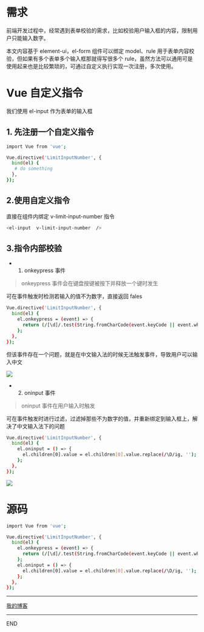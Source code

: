 # 需求

前端开发过程中，经常遇到表单校验的需求，比如校验用户输入框的内容，限制用户只能输入数字。

本文内容基于 element-ui，el-form 组件可以绑定 model、rule 用于表单内容校验，但如果有多个表单多个输入框那就得写很多个 rule，虽然方法可以通用可是使用起来也是比较繁琐的，可通过自定义执行实现一次注册，多次使用。

# Vue 自定义指令

我们使用 el-input 作为表单的输入框

## 1. 先注册一个自定义指令

```bash
import Vue from 'vue';

Vue.directive('LimitInputNumber', {
  bind(el) {
   # do something
  },
});
```

## 2.使用自定义指令

直接在组件内绑定 v-limit-input-number 指令

```bash
<el-input  v-limit-input-number  />
```

## 3.指令内部校验

- 1.  onkeypress 事件

> onkeypress 事件会在键盘按键被按下并释放一个键时发生

可在事件触发时检测若输入的值不为数字，直接返回 fales

```bash
Vue.directive('LimitInputNumber', {
  bind(el) {
    el.onkeypress = (event) => {
      return (/[\d]/.test(String.fromCharCode(event.keyCode || event.which))) || event.which === 8;
    };
  },
});
```

但该事件存在一个问题，就是在中文输入法的时候无法触发事件，导致用户可以输入中文

![](https://upload-images.jianshu.io/upload_images/10390288-17e20f20c79ec0b8.gif?imageMogr2/auto-orient/strip)

- 2. oninput 事件

> oninput 事件在用户输入时触发

可在事件触发时进行过滤，过滤掉那些不为数字的值，并重新绑定到输入框上，解决了中文输入法下的问题

```bash
Vue.directive('LimitInputNumber', {
  bind(el) {
    el.oninput = () => {
      el.children[0].value = el.children[0].value.replace(/\D/ig, '');
    };
  },
});

```

![](https://upload-images.jianshu.io/upload_images/10390288-24323fcd15550e32.gif?imageMogr2/auto-orient/strip)

# 源码

```bash
import Vue from 'vue';

Vue.directive('LimitInputNumber', {
  bind(el) {
    el.onkeypress = (event) => {
      return (/[\d]/.test(String.fromCharCode(event.keyCode || event.which))) || event.which === 8;
    };
    el.oninput = () => {
      el.children[0].value = el.children[0].value.replace(/\D/ig, '');
    };
  },
});
```

---

[我的博客](https://github.com/zhongzihao1996/my-blog/tree/master)

---

END